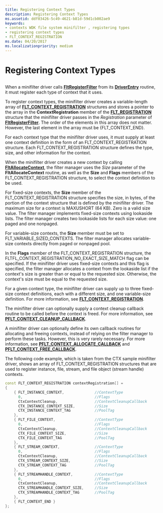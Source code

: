```yaml
---
title: Registering Context Types
description: Registering Context Types
ms.assetid: ddf03426-5c49-4621-b81d-59d1cb002ae9
keywords:
- contexts WDK file system minifilter , registering types
- registering context types
- FLT_CONTEXT_REGISTRATION
ms.date: 04/20/2017
ms.localizationpriority: medium
---
```


# Registering Context Types


## <span id="ddk_registering_the_minifilter_if"></span><span id="DDK_REGISTERING_THE_MINIFILTER_IF"></span>


When a minifilter driver calls [**FltRegisterFilter**](https://msdn.microsoft.com/library/windows/hardware/ff544305) from its [**DriverEntry**](https://msdn.microsoft.com/library/windows/hardware/ff544113) routine, it must register each type of context that it uses.

To register context types, the minifilter driver creates a variable-length array of [**FLT\_CONTEXT\_REGISTRATION**](https://msdn.microsoft.com/library/windows/hardware/ff544629) structures and stores a pointer to the array in the **ContextRegistration** member of the [**FLT\_REGISTRATION**](https://msdn.microsoft.com/library/windows/hardware/ff544811) structure that the minifilter driver passes in the *Registration* parameter of [**FltRegisterFilter**](https://msdn.microsoft.com/library/windows/hardware/ff544305). The order of the elements in this array does not matter. However, the last element in the array must be {FLT\_CONTEXT\_END}.

For each context type that the minifilter driver uses, it must supply at least one context definition in the form of an FLT\_CONTEXT\_REGISTRATION structure. Each FLT\_CONTEXT\_REGISTRATION structure defines the type, size, and other information for the context.

When the minifilter driver creates a new context by calling [**FltAllocateContext**](https://msdn.microsoft.com/library/windows/hardware/ff541710), the filter manager uses the *Size* parameter of the **FltAllocateContext** routine, as well as the **Size** and **Flags** members of the FLT\_CONTEXT\_REGISTRATION structure, to select the context definition to be used.

For fixed-size contexts, the **Size** member of the FLT\_CONTEXT\_REGISTRATION structure specifies the size, in bytes, of the portion of the context structure that is defined by the minifilter driver. The maximum size for a context is MAXUSHORT (64 KB). Zero is a valid size value. The filter manager implements fixed-size contexts using lookaside lists. The filter manager creates two lookaside lists for each size value: one paged and one nonpaged.

For variable-size contexts, the **Size** member must be set to FLT\_VARIABLE\_SIZED\_CONTEXTS. The filter manager allocates variable-size contexts directly from paged or nonpaged pool.

In the **Flags** member of the FLT\_CONTEXT\_REGISTRATION structure, the FLTFL\_CONTEXT\_REGISTRATION\_NO\_EXACT\_SIZE\_MATCH flag can be specified. If the minifilter driver uses fixed-size contexts and this flag is specified, the filter manager allocates a context from the lookaside list if the context's size is greater than or equal to the requested size. Otherwise, the context's size must be equal to the requested size.

For a given context type, the minifilter driver can supply up to three fixed-size context definitions, each with a different size, and one variable-size definition. For more information, see [**FLT\_CONTEXT\_REGISTRATION**](https://msdn.microsoft.com/library/windows/hardware/ff544629).

The minifilter driver can optionally supply a context cleanup callback routine to be called before the context is freed. For more information, see [**PFLT\_CONTEXT\_CLEANUP\_CALLBACK**](https://msdn.microsoft.com/library/windows/hardware/ff551078).

A minifilter driver can optionally define its own callback routines for allocating and freeing contexts, instead of relying on the filter manager to perform these tasks. However, this is very rarely necessary. For more information, see [**PFLT\_CONTEXT\_ALLOCATE\_CALLBACK**](https://msdn.microsoft.com/library/windows/hardware/ff551075) and [**PFLT\_CONTEXT\_FREE\_CALLBACK**](https://msdn.microsoft.com/library/windows/hardware/ff551082).

The following code example, which is taken from the CTX sample minifilter driver, shows an array of FLT\_CONTEXT\_REGISTRATION structures that are used to register instance, file, stream, and file object (stream handle) contexts.

```cpp
const FLT_CONTEXT_REGISTRATION contextRegistration[] =
{
    { FLT_INSTANCE_CONTEXT,              //ContextType
      0,                                 //Flags
      CtxContextCleanup,                 //ContextCleanupCallback
      CTX_INSTANCE_CONTEXT_SIZE,         //Size
      CTX_INSTANCE_CONTEXT_TAG           //PoolTag
    },
    { FLT_FILE_CONTEXT,                  //ContextType
      0,                                 //Flags
      CtxContextCleanup,                 //ContextCleanupCallback
      CTX_FILE_CONTEXT_SIZE,             //Size
      CTX_FILE_CONTEXT_TAG               //PoolTag
    },
    { FLT_STREAM_CONTEXT,                //ContextType
      0,                                 //Flags
      CtxContextCleanup,                 //ContextCleanupCallback
      CTX_STREAM_CONTEXT_SIZE,           //Size
      CTX_STREAM_CONTEXT_TAG             //PoolTag
    },
    { FLT_STREAMHANDLE_CONTEXT,          //ContextType
      0,                                 //Flags
      CtxContextCleanup,                 //ContextCleanupCallback
      CTX_STREAMHANDLE_CONTEXT_SIZE,     //Size
      CTX_STREAMHANDLE_CONTEXT_TAG       //PoolTag
    },
    { FLT_CONTEXT_END }
};
```

 

 




